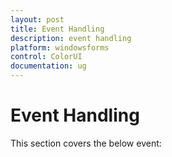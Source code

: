 ```yaml
---
layout: post
title: Event Handling
description: event handling
platform: windowsforms
control: ColorUI
documentation: ug
---
```

# Event Handling

This section covers the below event: